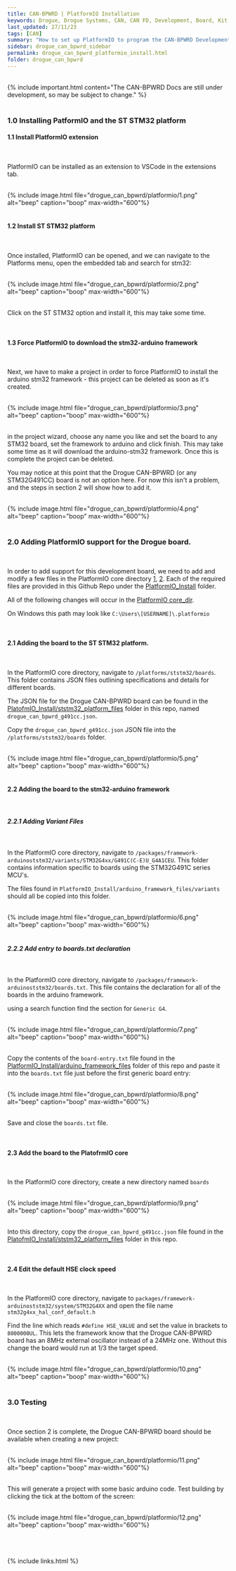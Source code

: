 ```yaml
---
title: CAN-BPWRD | PlatformIO Installation
keywords: Drogue, Drogue Systems, CAN, CAN FD, Development, Board, Kit, Development Board, Dev Board
last_updated: 27/11/23
tags: [CAN]
summary: "How to set up PlatformIO to program the CAN-BPWRD Development Board"
sidebar: drogue_can_bpwrd_sidebar
permalink: drogue_can_bpwrd_platformio_install.html
folder: drogue_can_bpwrd
---
```


<div><br></div>
{% include important.html content="The CAN-BPWRD Docs are still under development, so may be subject to change." %}
<div><br></div>


### 1.0 Installing PatformIO and the ST STM32 platform



#### 1.1 Install PlatformIO extension
<div><br></div>

PlatformIO can be installed as an extension to VSCode in the extensions tab.

<div><br></div>
{% include image.html file="drogue_can_bpwrd/platformio/1.png" alt="beep" caption="boop" max-width="600"%}
<div><br></div>




#### 1.2 Install ST STM32 platform
<div><br></div>

Once installed, PlatformIO can be opened, and we can navigate to the Platforms menu, open the embedded tab and search for stm32:

<div><br></div>
{% include image.html file="drogue_can_bpwrd/platformio/2.png" alt="beep" caption="boop" max-width="600"%}
<div><br></div>

Click on the ST STM32 option and install it, this may take some time.

<div><br></div>




#### 1.3 Force PlatformIO to download the stm32-arduino framework
<div><br></div>

Next, we have to make a project in order to force PlatformIO to install the arduino stm32 framework - this project can be deleted as soon as it's created.

<div><br></div>
{% include image.html file="drogue_can_bpwrd/platformio/3.png" alt="beep" caption="boop" max-width="600"%}
<div><br></div>

in the project wizard, choose any name you like and set the board to any STM32 board, set the framework to arduino and click finish. This may take some time as it will download the arduino-stm32 framework. Once this is complete the project can be deleted.

You may notice at this point that the Drogue CAN-BPWRD (or any STM32G491CC) board is not an option here. For now this isn't a problem, and the steps in section 2 will show how to add it.

<div><br></div>
{% include image.html file="drogue_can_bpwrd/platformio/4.png" alt="beep" caption="boop" max-width="600"%}
<div><br></div>







### 2.0 Adding PlatformIO support for the Drogue board.
<div><br></div>

In order to add support for this development board, we need to add and modify a few files in the PlatformIO core directory [1](https://docs.platformio.org/en/stable/platforms/creating_board.html#), [2](https://github.com/stm32duino/Arduino_Core_STM32/wiki/Add-a-new-variant-%28board%29). Each of the required files are provided in this Github Repo under the [PlatformIO_Install](TODO) folder.

All of the following changes will occur in the [PlatformIO core_dir](https://docs.platformio.org/en/stable/projectconf/sections/platformio/options/directory/core_dir.html#projectconf-pio-core-dir).

On Windows this path may look like `C:\Users\[USERNAME]\.platformio`

<div><br></div>



#### 2.1 Adding the board to the ST STM32 platform.
<div><br></div>

In the PlatformIO core directory, navigate to `/platforms/ststm32/boards`. This folder contains JSON files outlining specifications and details for different boards.

The JSON file for the Drogue CAN-BPWRD board can be found in the [PlatofmIO_Install/ststm32_platform_files](https://github.com/Drogue-Systems/CAN-BPWRD_CYPHAL/tree/main/PlatformIO_Arduino/PlatformIO_Install/ststm32_platfrom_files) folder in this repo, named `drogue_can_bpwrd_g491cc.json`.

Copy the `drogue_can_bpwrd_g491cc.json` JSON file into the `/platforms/ststm32/boards` folder.

<div><br></div>
{% include image.html file="drogue_can_bpwrd/platformio/5.png" alt="beep" caption="boop" max-width="600"%}
<div><br></div>





#### 2.2 Adding the board to the stm32-arduino framework
<div><br></div>


##### 2.2.1 Adding Variant Files
<div><br></div>

In the PlatformIO core directory, navigate to `/packages/framework-arduinoststm32/variants/STM32G4xx/G491C(C-E)U_G4A1CEU`. This folder contains information specific to boards using the STM32G491C series MCU's.

The files found in `PlatformIO_Install/arduino_framework_files/variants` should all be copied into this folder.

<div><br></div>
{% include image.html file="drogue_can_bpwrd/platformio/6.png" alt="beep" caption="boop" max-width="600"%}
<div><br></div>



##### 2.2.2 Add entry to boards.txt declaration
<div><br></div>

In the PlatformIO core directory, navigate to `/packages/framework-arduinoststm32/boards.txt`. This file contains the declaration for all of the boards in the arduino framework.

using a search function find the section for `Generic G4`.

<div><br></div>
{% include image.html file="drogue_can_bpwrd/platformio/7.png" alt="beep" caption="boop" max-width="600"%}
<div><br></div>

Copy the contents of the `board-entry.txt` file found in the [PlatformIO_Install/arduino_framework_files](https://github.com/Drogue-Systems/CAN-BPWRD_CYPHAL/tree/main/PlatformIO_Arduino/PlatformIO_Install/arduino_framework_files) folder of this repo and paste it into the `boards.txt` file just before the first generic board entry:

<div><br></div>
{% include image.html file="drogue_can_bpwrd/platformio/8.png" alt="beep" caption="boop" max-width="600"%}
<div><br></div>

Save and close the `boards.txt` file.

<div><br></div>




#### 2.3 Add the board to the PlatofrmIO core
<div><br></div>

In the PlatformIO core directory, create a new directory named `boards`

<div><br></div>
{% include image.html file="drogue_can_bpwrd/platformio/9.png" alt="beep" caption="boop" max-width="600"%}
<div><br></div>

Into this directory, copy the `drogue_can_bpwrd_g491cc.json` file found in the [PlatofmIO_Install/ststm32_platform_files](https://github.com/Drogue-Systems/CAN-BPWRD_CYPHAL/tree/main/PlatformIO_Arduino/PlatformIO_Install/ststm32_platfrom_files) folder in this repo.

<div><br></div>



#### 2.4 Edit the default HSE clock speed
<div><br></div>

In the PlatformIO core directory, navigate to `packages/framework-arduinoststm32/system/STM32G4XX` and open the file name `stm32g4xx_hal_conf_default.h`

Find the line which reads `#define HSE_VALUE` and set the value in brackets to `8000000UL`. This lets the framework know that the Drogue CAN-BPWRD board has an 8MHz external oscillator instead of a 24MHz one. Without this change the board would run at 1/3 the target speed.

<div><br></div>
{% include image.html file="drogue_can_bpwrd/platformio/10.png" alt="beep" caption="boop" max-width="600"%}
<div><br></div>




### 3.0 Testing
<div><br></div>

Once section 2 is complete, the Drogue CAN-BPWRD board should be available when creating a new project:

<div><br></div>
{% include image.html file="drogue_can_bpwrd/platformio/11.png" alt="beep" caption="boop" max-width="600"%}
<div><br></div>

This will generate a project with some basic arduino code. Test building by clicking the tick at the bottom of the screen:

<div><br></div>
{% include image.html file="drogue_can_bpwrd/platformio/12.png" alt="beep" caption="boop" max-width="600"%}
<div><br></div>


<div><br></div>
<div><br></div>



{% include links.html %}
